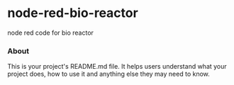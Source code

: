 node-red-bio-reactor
====================

node red code for bio reactor

### About

This is your project's README.md file. It helps users understand what your
project does, how to use it and anything else they may need to know.